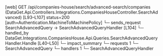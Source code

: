 [web] GET /api/companies-house/search/advanced-search/companies  (DataGet.Api.Controllers.Integrations.CompaniesHouseController.SearchAdvanced)  [L93–L107] status=200 [auth=Authentication.MachineToMachinePolicy]
  └─ sends_request SearchAdvancedQuery -> SearchAdvancedQueryHandler [L104]
    └─ handled_by DataGet.Integrations.CompaniesHouse.Api.Queries.SearchAdvancedQueryHandler.Handle [L40–L50]
  └─ impact_summary
    └─ requests 1
      └─ SearchAdvancedQuery
    └─ handlers 1
      └─ SearchAdvancedQueryHandler

